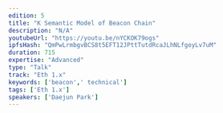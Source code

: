 ```yaml
---
edition: 5
title: "K Semantic Model of Beacon Chain"
description: "N/A"
youtubeUrl: "https://youtu.be/nYCKOK79ogs"
ipfsHash: "QmPwLrmbgvBCS8t5EFT12JPttTutdRcaJLhNLfgoyLv7uM"
duration: 715
expertise: "Advanced"
type: "Talk"
track: "Eth 1.x"
keywords: ['beacon',' technical']
tags: ['Eth 1.x']
speakers: ['Daejun Park']
---
```


